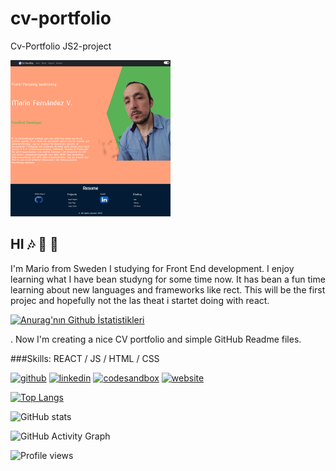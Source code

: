 # cv-portfolio
Cv-Portfolio JS2-project

<img src="screencapture-localhost-3002-2022-01-27-18_04_23.png" width="256" height="250" />


## HI 🎶 🤙 👋

I'm Mario from Sweden I studying for Front End development.
I enjoy learning what I have bean studyng for some time now.
It has bean a fun time learning about new languages and frameworks like rect.
This will be the first projec and hopefully not the las theat i startet doing with react.

[![Anurag'nın Github İstatistikleri]( https://github-readme-stats.vercel.app/api?username=MarioDanilo0111)](https://github.com/anuraghazra/github-readme-stats)





. Now I'm creating a nice CV portfolio and simple GitHub Readme files.

 
 

###Skills:  REACT / JS / HTML / CSS




[<img src='https://cdn.jsdelivr.net/npm/simple-icons@3.0.1/icons/github.svg' alt='github' height='40'>](https://github.com/MarioDanilo0111)  [<img src='https://cdn.jsdelivr.net/npm/simple-icons@3.0.1/icons/linkedin.svg' alt='linkedin' height='40'>](https://www.linkedin.com/in/linkedin.com/in/mario-fernandez-a613b470/)  [<img src='https://cdn.jsdelivr.net/npm/simple-icons@3.0.1/icons/codesandbox.svg' alt='codesandbox' height='40'>](https://codesandbox.io/u/https://codesandbox.io/u/MarioDanilo0111)  [<img src='https://cdn.jsdelivr.net/npm/simple-icons@3.0.1/icons/icloud.svg' alt='website' height='40'>](https://github.com/MarioDanilo0111)  

[![Top Langs](https://github-readme-stats.vercel.app/api/top-langs/?username=MarioDanilo0111)](https://github.com/anuraghazra/github-readme-stats)

![GitHub stats](https://github-readme-stats.vercel.app/api?username=MarioDanilo0111&show_icons=true&count_private=true)  

![GitHub Activity Graph](https://activity-graph.herokuapp.com/graph?username=MarioDanilo0111)  

![Profile views](https://gpvc.arturio.dev/MarioDanilo0111)  
